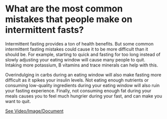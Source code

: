 # What are the most common mistakes that people make on intermittent fasts?

Intermittent fasting provides a ton of health benefits. But some common intermittent fasting mistakes could cause it to be more difficult than it should be. For example, starting to quick and fasting for too long instead of slowly adjusting your eating window will cause many people to quit. Intaking more potassium, B vitamins and trace minerals can help with this.

Overindulging in carbs during an eating window will also make fasting more difficult as it spikes your insulin levels. Not eating enough nutrients or consuming low-quality ingredients during your eating window will also ruin your fasting experience. Finally, not consuming enough fat during your meals causes you to feel much hungrier during your fast, and can make you want to quit.

 [See Video/Image/Document](https://hls-player.drberg.com/asset?path=migrated-assets/mistakes-with-intermittent-fasting-that-ruin-your-results)